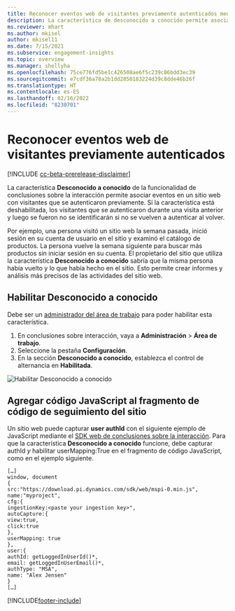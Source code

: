```yaml
---
title: Reconocer eventos web de visitantes previamente autenticados mediante la característica de desconocido a conocido
description: La característica de desconocido a conocido permite asociar eventos en un sitio web con visitantes que se autenticaron previamente.
ms.reviewer: mhart
ms.author: mkisel
author: mkisel11
ms.date: 7/15/2021
ms.subservice: engagement-insights
ms.topic: overview
ms.manager: shellyha
ms.openlocfilehash: 75ce776fd5be1c426508ae6f5c239c86bdd3ec39
ms.sourcegitcommit: e7cdf36a78a2b1dd2850183224d39c8dde46b26f
ms.translationtype: HT
ms.contentlocale: es-ES
ms.lasthandoff: 02/16/2022
ms.locfileid: "8230701"
---
```

# <a name="recognize-web-events-from-previously-authenticated-visitors"></a>Reconocer eventos web de visitantes previamente autenticados

[!INCLUDE [cc-beta-prerelease-disclaimer](includes/cc-beta-prerelease-disclaimer.md)]

La característica **Desconocido a conocido** de la funcionalidad de conclusiones sobre la interacción permite asociar eventos en un sitio web con visitantes que se autenticaron previamente. Si la característica está deshabilitada, los visitantes que se autenticaron durante una visita anterior y luego se fueron no se identificarán si no se vuelven a autenticar al volver. 

Por ejemplo, una persona visitó un sitio web la semana pasada, inició sesión en su cuenta de usuario en el sitio y examinó el catálogo de productos. La persona vuelve la semana siguiente para buscar más productos sin iniciar sesión en su cuenta. El propietario del sitio que utiliza la característica **Desconocido a conocido** sabría que la misma persona había vuelto y lo que había hecho en el sitio. Esto permite crear informes y análisis más precisos de las actividades del sitio web.

## <a name="enable-unknown-to-known"></a>Habilitar Desconocido a conocido

Debe ser un [administrador del área de trabajo](user-roles.md) para poder habilitar esta característica. 

1. En conclusiones sobre interacción, vaya a **Administración** > **Área de trabajo**. 
2. Seleccione la pestaña **Configuración**.
3. En la sección **Desconocido a conocido**, establezca el control de alternancia en **Habilitada**.

![Habilitar Desconocido a conocido](media/U2Ktoggle.png "Habilitar Desconocido a conocido")

## <a name="adding-javascript-code-to-your-sites-tracking-snippet"></a>Agregar código JavaScript al fragmento de código de seguimiento del sitio

Un sitio web puede capturar **user authId** con el siguiente ejemplo de JavaScript mediante el [SDK web de conclusiones sobre la interacción](advanced-SDK-implementation.md). Para que la característica **Desconocido a conocido** funcione, debe capturar authId *y* habilitar userMapping:True en el fragmento de código JavaScript, como en el ejemplo siguiente.

```
[…]
window, document
{
src:"https://download.pi.dynamics.com/sdk/web/mspi-0.min.js",
name:"myproject",
cfg:{
ingestionKey:<paste your ingestion key>",
autoCapture:{
view:true,
click:true
},
userMapping: true
},
user:{
authId: getLoggedInUserId()*,
email: getLoggedInUserEmail()*,
authType: "MSA",
name: "Alex Jensen"
}
[…]
```

[!INCLUDE[footer-include](../includes/footer-banner.md)]
